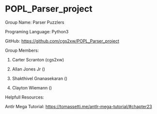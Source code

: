 # POPL_Parser_project


Group Name: Parser Puzzlers

Programing Language: Python3

GitHub: https://github.com/cgs2xw/POPL_Parser_project 

Group Members:

1. Carter Scranton (cgs2xw)

2. Allan Jones Jr ()

3. Shakthivel Gnanasekaran ()

4. Clayton Wiemann ()


Helpfull Resources:

Antlr Mega Tutorial:
https://tomassetti.me/antlr-mega-tutorial/#chapter23